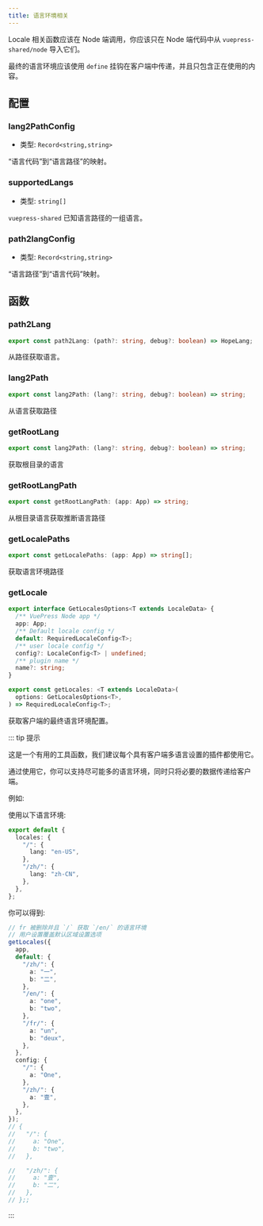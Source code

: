 ```yaml
---
title: 语言环境相关
---
```


Locale 相关函数应该在 Node 端调用，你应该只在 Node 端代码中从 `vuepress-shared/node` 导入它们。

最终的语言环境应该使用 `define` 挂钩在客户端中传递，并且只包含正在使用的内容。

## 配置

### lang2PathConfig

- 类型: `Record<string,string>`

“语言代码”到“语言路径”的映射。

### supportedLangs

- 类型: `string[]`

`vuepress-shared` 已知语言路径的一组语言。

### path2langConfig

- 类型: `Record<string,string>`

“语言路径”到“语言代码”映射。

## 函数

### path2Lang

```ts
export const path2Lang: (path?: string, debug?: boolean) => HopeLang;
```

从路径获取语言。

### lang2Path

```ts
export const lang2Path: (lang?: string, debug?: boolean) => string;
```

从语言获取路径

### getRootLang

```ts
export const lang2Path: (lang?: string, debug?: boolean) => string;
```

获取根目录的语言

### getRootLangPath

```ts
export const getRootLangPath: (app: App) => string;
```

从根目录语言获取推断语言路径

### getLocalePaths

```ts
export const getLocalePaths: (app: App) => string[];
```

获取语言环境路径

### getLocale

```ts
export interface GetLocalesOptions<T extends LocaleData> {
  /** VuePress Node app */
  app: App;
  /** Default locale config */
  default: RequiredLocaleConfig<T>;
  /** user locale config */
  config?: LocaleConfig<T> | undefined;
  /** plugin name */
  name?: string;
}

export const getLocales: <T extends LocaleData>(
  options: GetLocalesOptions<T>,
) => RequiredLocaleConfig<T>;
```

获取客户端的最终语言环境配置。

::: tip 提示

这是一个有用的工具函数，我们建议每个具有客户端多语言设置的插件都使用它。

通过使用它，你可以支持尽可能多的语言环境，同时只将必要的数据传递给客户端。

例如:

使用以下语言环境:

```ts
export default {
  locales: {
    "/": {
      lang: "en-US",
    },
    "/zh/": {
      lang: "zh-CN",
    },
  },
};
```

你可以得到:

```ts
// fr 被删除并且 `/` 获取 `/en/` 的语言环境
// 用户设置覆盖默认区域设置选项
getLocales({
  app,
  default: {
    "/zh/": {
      a: "一",
      b: "二",
    },
    "/en/": {
      a: "one",
      b: "two",
    },
    "/fr/": {
      a: "un",
      b: "deux",
    },
  },
  config: {
    "/": {
      a: "One",
    },
    "/zh/": {
      a: "壹",
    },
  },
});
// {
//   "/": {
//     a: "One",
//     b: "two",
//   },

//   "/zh/": {
//     a: "壹",
//     b: "二",
//   },
// };;
```

:::
